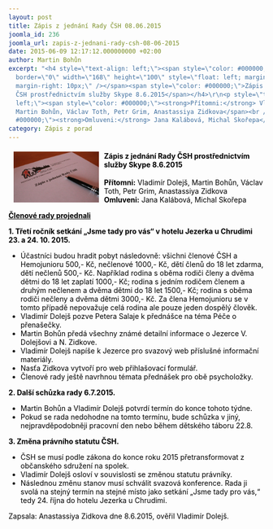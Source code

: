 ```yaml
---
layout: post
title: Zápis z jednání Rady ČSH 08.06.2015
joomla_id: 236
joomla_url: zapis-z-jednani-rady-csh-08-06-2015
date: 2015-06-09 12:17:12.000000000 +02:00
author: Martin Bohůn
excerpt: "<h4 style=\"text-align: left;\"><span style=\"color: #000000;\"><img src=\"images/uvodnik-clanku-foto/zapis_rada.jpg\"
  border=\"0\" width=\"168\" height=\"100\" style=\"float: left; margin-left: 10px;
  margin-right: 10px;\" /></span><span style=\"color: #000000;\">Zápis z jednání Rady
  ČSH prostřednictvím služby Skype 8.6.2015</span></h4>\r\n<p style=\"text-align:
  left;\"><span style=\"color: #000000;\"><strong>Přítomni:</strong> Vladimír Dolejš,
  Martin Bohůn, Václav Toth, Petr Grim, Anastassiya Zidkova</span><br /><span style=\"color:
  #000000;\"><strong>Omluveni:</strong> Jana Kalábová, Michal Skořepa</span></p>"
category: Zápis z porad
---
```

<h4 style="text-align: left;"><span style="color: #000000;"><img src="images/uvodnik-clanku-foto/zapis_rada.jpg" border="0" width="168" height="100" style="float: left; margin-left: 10px; margin-right: 10px;" /></span><span style="color: #000000;">Zápis z jednání Rady ČSH prostřednictvím služby Skype 8.6.2015</span></h4>

<p style="text-align: left;"><span style="color: #000000;"><strong>Přítomni:</strong> Vladimír Dolejš, Martin Bohůn, Václav Toth, Petr Grim, Anastassiya Zidkova</span><br /><span style="color: #000000;"><strong>Omluveni:</strong> Jana Kalábová, Michal Skořepa</span></p>



<p><span style="text-decoration: underline; color: #000000;"><strong>Členové rady projednali</strong></span></p>

<p><strong><span style="color: #000000;">1. Třetí ročník setkání „Jsme tady pro vás“ v hotelu Jezerka u Chrudimi 23. a 24. 10. 2015.</span></strong></p>

<ul>

<li><span style="color: #000000;">Účastníci budou hradit pobyt následovně: všichni členové ČSH a Hemojunioru 500,- Kč, nečlenové 1000,- Kč, dětí členů do 18 let zdarma, dětí nečlenů 500,- Kč. Například rodina s oběma rodiči členy a dvěma dětmi do 18 let zaplatí 1000,- Kč; rodina s jedním rodičem členem a druhým nečlenem a dvěma dětmi do 18 let 1500,- Kč; rodina s oběma rodiči nečleny a dvěma dětmi 3000,- Kč. Za člena Hemojunioru se v tomto případě nepovažuje celá rodina ale pouze jeden dospělý člověk.</span></li>

<li><span style="color: #000000;">Vladimír Dolejš pozve Petera Salaje k přednášce na téma Péče o přenašečky.</span></li>

<li><span style="color: #000000;">Martin Bohůn předá všechny známé detailní informace o Jezerce V. Dolejšovi a N. Zidkove.<br /></span></li>

<li><span style="color: #000000;"> Vladimír Dolejš napíše k Jezerce pro svazový web příslušné informační materiály.</span></li>

<li><span style="color: #000000;">Nasťa Zidkova vytvoří pro web přihlašovací formulář.</span></li>

<li><span style="color: #000000;">Členové rady ještě navrhnou témata přednášek pro obě psycholožky.</span></li>

</ul>

<p><strong><span style="color: #000000;">2. Další schůzka rady 6.7.2015.</span></strong></p>

<ul>

<li><span style="color: #000000;">Martin Bohůn a Vladimír Dolejš potvrdí termín do konce tohoto týdne.</span></li>

<li><span style="color: #000000;">Pokud se rada nedohodne na tomto termínu, bude schůzka v jiný, nejpravděpodobněji pracovní den nebo během dětského táboru 22.8.</span></li>

</ul>

<p><strong><span style="color: #000000;">3. Změna právního statutu ČSH.</span></strong></p>

<ul>

<li><span style="color: #000000;">ČSH se musí podle zákona do konce roku 2015 přetransformovat z občanského sdružení na spolek.</span></li>

<li><span style="color: #000000;">Vladimír Dolejš osloví v souvislosti se změnou statutu právníky.</span></li>

<li><span style="color: #000000;">Následnou změnu stanov musí schválit svazová konference. Rada ji svolá na stejný termín na stejné místo jako setkání „Jsme tady pro vás,“ tedy 24. října do hotelu Jezerka u Chrudimi.</span></li>

</ul>

<p><span style="color: #000000;">Zapsala: Anastassiya Zidkova dne 8.6.2015, ověřil Vladimír Dolejš.</span></p>
